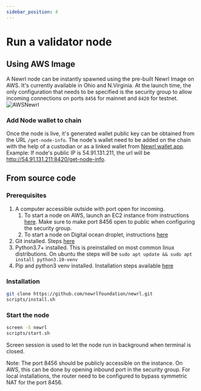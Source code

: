 ```yaml
---
sidebar_position: 4
---
```


# Run a validator node

## Using AWS Image
A Newrl node can be instantly spawned using the pre-built Newrl Image on AWS. It's currently available in Ohio and N.Virginia.
At the launch time, the only configuration that needs to be specified is the security group to allow incoming connections on ports `8456` for mainnet and `8420` for testnet.
![AWSNewrl](/img/aws_newrl_image.png)

### Add Node wallet to chain
Once the node is live, it's generated wallet public key can be obtained from the URL `/get-node-info`. The node's wallet need to be added on the chain with the help of a custodian or as a linked wallet from [Newrl wallet app](https://wallet.newrl.net).
Example: If node's public IP is 54.91.131.211, the url will be http://54.91.131.211:8420/get-node-info.

## From source code
### Prerequisites 
1. A computer accessible outside with port open for incoming.
    1. To start a node on AWS, launch an EC2 instance from instructions [here](https://docs.aws.amazon.com/efs/latest/ug/gs-step-one-create-ec2-resources.html). Make sure to make port 8456 open to public when configuring the security group. 
    2. To start a node on Digital ocean droplet, instructions [here](https://docs.digitalocean.com/products/droplets/quickstart/)
3. Git installed. Steps [here](https://git-scm.com/downloads)
4. Python3.7+ installed. This is preinstalled on most common linux distributions. On ubuntu the steps will be `sudo apt update && sudo apt install python3.10-venv`
6. Pip and python3 venv installed. Installation steps available [here](https://pip.pypa.io/en/stable/installation/)

### Installation

```bash
git clone https://github.com/newrlfoundation/newrl.git
scripts/install.sh
```

### Start the node
```bash
screen -S newrl
scripts/start.sh
```
Screen session is used to let the node run in background when terminal is closed. 

Note: The port 8456 should be publicly accessible on the instance. On AWS, this can be done by opening inbound port in the security group. For local installations, the router need to be configured to bypass symmetric NAT for the port 8456.